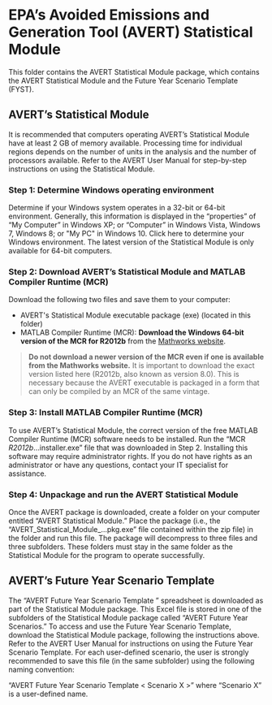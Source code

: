 # EPA’s Avoided Emissions and Generation Tool (AVERT) Statistical Module

This folder contains the AVERT Statistical Module package, which contains the AVERT Statistical Module and the Future Year Scenario Template (FYST).

## AVERT’s Statistical Module
It is recommended that computers operating AVERT’s Statistical Module have at least 2 GB of memory available. Processing time for individual regions depends 
on the number of units in the analysis and the number of processors available. Refer to the AVERT User Manual for step-by-step instructions on using the Statistical Module.

### Step 1: Determine Windows operating environment
Determine if your Windows system operates in a 32-bit or 64-bit environment. Generally, this information is displayed in the “properties” of “My Computer” in Windows XP; 
or “Computer” in Windows Vista, Windows 7, Windows 8; or "My PC" in Windows 10. Click here to determine your Windows environment. The latest version of the Statistical 
Module is only available for 64-bit computers.

### Step 2: Download AVERT’s Statistical Module and MATLAB Compiler Runtime (MCR)
Download the following two files and save them to your computer:

* AVERT's Statistical Module executable package (exe) (located in this folder)
* MATLAB Compiler Runtime (MCR): **Download the Windows 64-bit version of the MCR for R2012b** from the [Mathworks website](https://www.mathworks.com/products/compiler/matlab-runtime.html).

> **Do not download a newer version of the MCR even if one is available from the Mathworks website.** It is important to download the exact version listed here (R2012b, also known as version 8.0). This is necessary because the AVERT executable is packaged in a form that can only be compiled by an MCR of the same vintage.

### Step 3: Install MATLAB Compiler Runtime (MCR)
To use AVERT’s Statistical Module, the correct version of the free MATLAB Compiler Runtime (MCR) software needs to be installed. Run the “MCR _R2012b_…installer.exe” 
file that was downloaded in Step 2. Installing this software may require administrator rights. If you do not have rights as an administrator or have any questions, contact 
your IT specialist for assistance.

### Step 4: Unpackage and run the AVERT Statistical Module
Once the AVERT package is downloaded, create a folder on your computer entitled “AVERT Statistical Module.” Place the package (i.e., the “AVERT_Statistical_Module_...pkg.exe” file contained within the zip file) in the folder and run this file. The package will decompress to three files and three subfolders. These folders must stay in the same folder as the Statistical Module for the program to operate successfully.

## AVERT’s Future Year Scenario Template
The “AVERT Future Year Scenario Template ” spreadsheet is downloaded as part of the Statistical Module package. This Excel file is stored in one of the subfolders of the Statistical Module package called “AVERT Future Year Scenarios.” To access and use the Future Year Scenario Template, download the Statistical Module package, following the instructions above. Refer to the AVERT User Manual for instructions on using the Future Year Scenario Template.
For each user-defined scenario, the user is strongly recommended to save this file (in the same subfolder) using the following naming convention:

“AVERT Future Year Scenario Template < Scenario X >” where “Scenario X” is a user-defined name.
